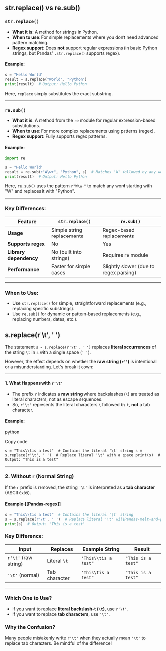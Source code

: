 

## str.replace() vs re.sub()

### **`str.replace()`**

- **What it is**: A method for strings in Python.
- **When to use**: For simple replacements where you don’t need advanced pattern matching.
- **Regex support**: Does **not** support regular expressions (in basic Python strings, but Pandas' `.str.replace()` supports regex).

#### **Example**:


```python
s = "Hello World"
result = s.replace("World", "Python")
print(result)  # Output: Hello Python
```

Here, `replace` simply substitutes the exact substring.

---

### **`re.sub()`**

- **What it is**: A method from the `re` module for regular expression-based substitutions.
- **When to use**: For more complex replacements using patterns (regex).
- **Regex support**: Fully supports regex patterns.

#### **Example**:

```python
import re

s = "Hello World"
result = re.sub(r"W\w+", "Python", s)  # Matches 'W' followed by any word characters
print(result)  # Output: Hello Python
```

Here, `re.sub()` uses the pattern `r"W\w+"` to match any word starting with "W" and replaces it with "Python".

---

### Key Differences:

| Feature                | `str.replace()`            | `re.sub()`                             |
| ---------------------- | -------------------------- | -------------------------------------- |
| **Usage**              | Simple string replacements | Regex-based replacements               |
| **Supports regex**     | No                         | Yes                                    |
| **Library dependency** | No (built into strings)    | Requires `re` module                   |
| **Performance**        | Faster for simple cases    | Slightly slower (due to regex parsing) |

---

### When to Use:

- Use `str.replace()` for simple, straightforward replacements (e.g., replacing specific substrings).
- Use `re.sub()` for dynamic or pattern-based replacements (e.g., replacing numbers, dates, etc.).



## s.replace(r'\t', ' ')


The statement `s = s.replace(r'\t', ' ')` replaces **literal occurrences** of the string `\t` in `s` with a single space (`' '`).

However, the effect depends on whether the **raw string (`r''`)** is intentional or a misunderstanding. Let's break it down:

---

#### **1. What Happens with `r'\t'`**

- The prefix `r` indicates a **raw string** where backslashes (`\`) are treated as literal characters, not as escape sequences.
- So, `r'\t'` represents the literal characters `\` followed by `t`, **not** a tab character.

#### Example:

python

Copy code

`s = "This\\tis a test"  # Contains the literal '\t' string s = s.replace(r'\t', ' ')  # Replace literal '\t' with a space print(s)  # Output: "This is a test"`

---

### **2. Without `r` (Normal String)**

If the `r` prefix is removed, the string `'\t'` is interpreted as a **tab character** (ASCII `0x09`).

#### Example:[[Pandas-regex]]

```python
s = "This\\tis a test"  # Contains the literal '\t' string
s = s.replace(r'\t', ' ')  # Replace literal '\t' wi[[Pandas-melt-and-pivot]]th a space
print(s)  # Output: "This is a test"
```


### **Key Difference**:

|Input|Replaces|Example String|Result|
|---|---|---|---|
|`r'\t'` (raw string)|Literal `\t`|`"This\\tis a test"`|`"This is a test"`|
|`'\t'` (normal)|Tab character|`"This\tis a test"`|`"This is a test"`|

---

### **Which One to Use?**

- If you want to replace **literal backslash-t (`\t`)**, use `r'\t'`.
- If you want to replace **tab characters**, use `'\t'`.

### **Why the Confusion?**

Many people mistakenly write `r'\t'` when they actually mean `'\t'` to replace tab characters. Be mindful of the difference!